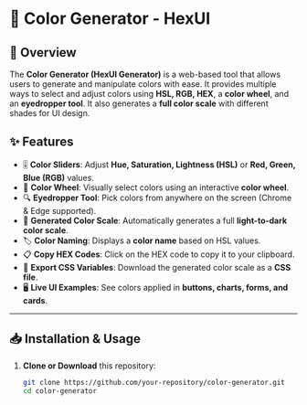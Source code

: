 # 🎨 Color Generator - HexUI

## 📌 Overview

The **Color Generator (HexUI Generator)** is a web-based tool that allows users to generate and manipulate colors with ease. It provides multiple ways to select and adjust colors using **HSL, RGB, HEX**, a **color wheel**, and an **eyedropper tool**. It also generates a **full color scale** with different shades for UI design.

## ✨ Features

- 🎚 **Color Sliders**: Adjust **Hue, Saturation, Lightness (HSL)** or **Red, Green, Blue (RGB)** values.
- 🎡 **Color Wheel**: Visually select colors using an interactive **color wheel**.
- 🔍 **Eyedropper Tool**: Pick colors from anywhere on the screen (Chrome & Edge supported).
- 🌈 **Generated Color Scale**: Automatically generates a full **light-to-dark color scale**.
- 🏷 **Color Naming**: Displays a **color name** based on HSL values.
- 📋 **Copy HEX Codes**: Click on the HEX code to copy it to your clipboard.
- 📂 **Export CSS Variables**: Download the generated color scale as a **CSS file**.
- 🖥 **Live UI Examples**: See colors applied in **buttons, charts, forms, and cards**.

---

## 📥 Installation & Usage

1. **Clone or Download** this repository:
   ```bash
   git clone https://github.com/your-repository/color-generator.git
   cd color-generator
